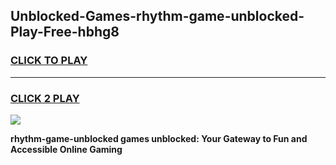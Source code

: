 
## Unblocked-Games-rhythm-game-unblocked-Play-Free-hbhg8
<h3>
<a href="https://premium76.site?title=rhythm-game-unblocked&ref=23A">CLICK TO PLAY</a></h3>
<hr>

<h3>
<a href="https://premium76.site?title=rhythm-game-unblocked&ref=23A">CLICK 2 PLAY</a>
  
</h3>

<a href="https://premium76.site?title=rhythm-game-unblocked&ref=23A"><img src="https://clearcache.store/games.png"></a>


**rhythm-game-unblocked games unblocked: Your Gateway to Fun and Accessible Online Gaming**
